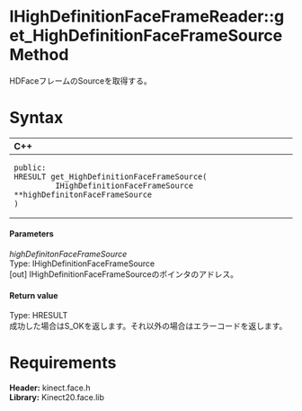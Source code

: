 IHighDefinitionFaceFrameReader::get\_HighDefinitionFaceFrameSource Method  
=============================================  

HDFaceフレームのSourceを取得する。 <span id="syntaxSection"></span>

Syntax  
======  

<table>
<colgroup>
<col width="100%" />
</colgroup>
<thead>
<tr class="header">
<th align="left">C++</th>
</tr>
</thead>
<tbody>
<tr class="odd">
<td align="left"><pre><code>public:  
HRESULT get_HighDefinitionFaceFrameSource(  
         IHighDefinitionFaceFrameSource **highDefinitonFaceFrameSource  
)</code></pre></td>
</tr>
</tbody>
</table>

<span id="ID4EG"></span>
#### Parameters  

*highDefinitonFaceFrameSource*    
Type: IHighDefinitionFaceFrameSource  
[out] IHighDefinitionFaceFrameSourceのポインタのアドレス。  

<span id="ID4EP"></span>
#### Return value  

Type: HRESULT  
成功した場合はS\_OKを返します。それ以外の場合はエラーコードを返します。  

<span id="requirements"></span>

Requirements  
============  

**Header:** kinect.face.h  
**Library:** Kinect20.face.lib  



<!--Please do not edit the data in the comment block below.-->
<!--
TOCTitle : get_HighDefinitionFaceFrameSource Method
RLTitle : IHighDefinitionFaceFrameReader::get_HighDefinitionFaceFrameSource Method
KeywordK : get_HighDefinitionFaceFrameSource method
KeywordK : IHighDefinitionFaceFrameReader::get_HighDefinitionFaceFrameSource method
KeywordF : IHighDefinitionFaceFrameReader::get_HighDefinitionFaceFrameSource
KeywordF : get_HighDefinitionFaceFrameSource
KeywordF : Microsoft.Kinect.face.IHighDefinitionFaceFrameReader.get_HighDefinitionFaceFrameSource(IHighDefinitionFaceFrameSource@)
KeywordA : M:Microsoft.Kinect.face.IHighDefinitionFaceFrameReader.get_HighDefinitionFaceFrameSource(IHighDefinitionFaceFrameSource@)
AssetID : M:Microsoft.Kinect.face.IHighDefinitionFaceFrameReader.get_HighDefinitionFaceFrameSource(IHighDefinitionFaceFrameSource@)
Locale : en-us
CommunityContent : 1
APIType : Managed
APILocation : 
APIName : Microsoft.Kinect.face.IHighDefinitionFaceFrameReader::get_HighDefinitionFaceFrameSource
TargetOS : Windows
TopicType : kbSyntax
DevLang : C++
DocSet : K4Wv2
ProjType : K4Wv2Proj
Technology : Kinect for Windows
Product : Kinect for Windows SDK v2
productversion : 20
-->
